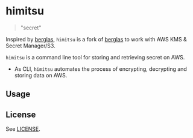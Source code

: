 # himitsu

> "secret"

Inspired by [berglas](), `himitsu` is a fork of [berglas]() to work with AWS KMS & Secret Manager/S3.

`himitsu` is a command line tool for storing and retrieving secret on AWS.

- As CLI, `himitsu` automates the process of encrypting, decrypting and storing data on AWS.
## Usage

## License

See [LICENSE](./LICENSE).